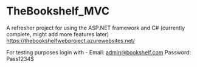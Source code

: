 # TheBookshelf_MVC
A refresher project for using the ASP.NET framework and C# (currently complete, might add more features later)
https://thebookshelfwebproject.azurewebsites.net/

For testing purposes login with -
Email: admin@bookshelf.com
Password: Pass1234$
